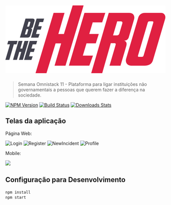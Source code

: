 # ![](./frontend/src/assets/logo.svg) 
> Semana Omnistack 11 - Plataforma para ligar instituições não governamentais a pessoas que querem fazer a diferença na sociedade.

[![NPM Version][npm-image]][npm-url]
[![Build Status][travis-image]][travis-url]
[![Downloads Stats][npm-downloads]][npm-url]

## Telas da aplicação

Página Web:

![Login](https://user-images.githubusercontent.com/31856074/78008487-19f23580-7316-11ea-8705-2c293caf5d3f.png)
![Register](https://user-images.githubusercontent.com/31856074/78008561-2c6c6f00-7316-11ea-8dcb-fb90340502d1.png)
![NewIncident](https://user-images.githubusercontent.com/31856074/78008547-2a0a1500-7316-11ea-8482-e8abd517288b.png)
![Profile](https://user-images.githubusercontent.com/31856074/78008554-2b3b4200-7316-11ea-866d-237c040f0aad.png)

Mobile:

![](../header.png)

## Configuração para Desenvolvimento

```sh
npm install
npm start
```

[npm-image]: https://img.shields.io/npm/v/datadog-metrics.svg?style=flat-square
[npm-url]: https://npmjs.org/package/datadog-metrics
[npm-downloads]: https://img.shields.io/npm/dm/datadog-metrics.svg?style=flat-square
[travis-image]: https://img.shields.io/travis/dbader/node-datadog-metrics/master.svg?style=flat-square
[travis-url]: https://travis-ci.org/dbader/node-datadog-metrics
[wiki]: https://github.com/seunome/seuprojeto/wiki
